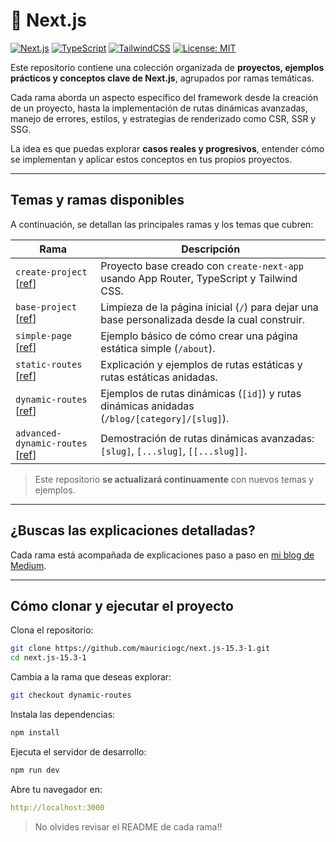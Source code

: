 # 🚀 Next.js

[![Next.js](https://img.shields.io/badge/Next.js-13%2B-blue?logo=next.js)](https://nextjs.org/)
[![TypeScript](https://img.shields.io/badge/TypeScript-5.x-blue?logo=typescript)](https://www.typescriptlang.org/)
[![TailwindCSS](https://img.shields.io/badge/TailwindCSS-3.x-06b6d4?logo=tailwindcss)](https://tailwindcss.com/)
[![License: MIT](https://img.shields.io/badge/license-MIT-green.svg)](https://opensource.org/licenses/MIT)

Este repositorio contiene una colección organizada de **proyectos, ejemplos prácticos y conceptos clave de Next.js**, agrupados por ramas temáticas.

Cada rama aborda un aspecto específico del framework desde la creación de un proyecto, hasta la implementación de rutas dinámicas avanzadas, manejo de errores, estilos, y estrategias de renderizado como CSR, SSR y SSG.

La idea es que puedas explorar **casos reales y progresivos**, entender cómo se implementan y aplicar estos conceptos en tus propios proyectos.

---

## Temas y ramas disponibles

A continuación, se detallan las principales ramas y los temas que cubren:

| Rama                                                                                                         | Descripción                                                                                    |
| ------------------------------------------------------------------------------------------------------------ | ---------------------------------------------------------------------------------------------- |
| `create-project` [[ref](https://github.com/mauriciogc/next.js-15.3-1/tree/create-project)]                   | Proyecto base creado con `create-next-app` usando App Router, TypeScript y Tailwind CSS.       |
| `base-project` [[ref](https://github.com/mauriciogc/next.js-15.3-1/tree/base-project)]                       | Limpieza de la página inicial (`/`) para dejar una base personalizada desde la cual construir. |
| `simple-page` [[ref](https://github.com/mauriciogc/next.js-15.3-1/tree/simple-page)]                         | Ejemplo básico de cómo crear una página estática simple (`/about`).                            |
| `static-routes` [[ref](https://github.com/mauriciogc/next.js-15.3-1/tree/static-routes)]                     | Explicación y ejemplos de rutas estáticas y rutas estáticas anidadas.                          |
| `dynamic-routes` [[ref](https://github.com/mauriciogc/next.js-15.3-1/tree/dynamic-routes)]                   | Ejemplos de rutas dinámicas (`[id]`) y rutas dinámicas anidadas (`/blog/[category]/[slug]`).   |
| `advanced-dynamic-routes` [[ref](https://github.com/mauriciogc/next.js-15.3-1/tree/advanced-dynamic-routes)] | Demostración de rutas dinámicas avanzadas: `[slug]`, `[...slug]`, `[[...slug]]`.               |

> Este repositorio **se actualizará continuamente** con nuevos temas y ejemplos.

---

## ¿Buscas las explicaciones detalladas?

Cada rama está acompañada de explicaciones paso a paso en [mi blog de Medium](https://mauriciogc.medium.com/).

---

## Cómo clonar y ejecutar el proyecto

Clona el repositorio:

```bash
git clone https://github.com/mauriciogc/next.js-15.3-1.git
cd next.js-15.3-1
```

Cambia a la rama que deseas explorar:

```bash
git checkout dynamic-routes
```

Instala las dependencias:

```bash
npm install
```

Ejecuta el servidor de desarrollo:

```bash
npm run dev
```

Abre tu navegador en:

```yaml
http://localhost:3000
```

> No olvides revisar el README de cada rama!!
